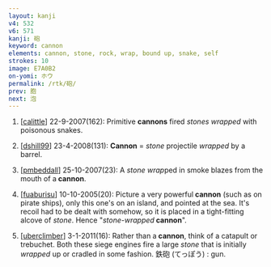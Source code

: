 ```yaml
---
layout: kanji
v4: 532
v6: 571
kanji: 砲
keyword: cannon
elements: cannon, stone, rock, wrap, bound up, snake, self
strokes: 10
image: E7A0B2
on-yomi: ホウ
permalink: /rtk/砲/
prev: 胞
next: 泡
---
```


1) [<a href="http://kanji.koohii.com/profile/calittle">calittle</a>] 22-9-2007(162): Primitive <strong>cannons</strong> fired <em>stones</em> <em>wrapped</em> with poisonous snakes.

2) [<a href="http://kanji.koohii.com/profile/dshill99">dshill99</a>] 23-4-2008(131): <strong>Cannon</strong> = <em>stone</em> projectile <em>wrapped</em> by a barrel.

3) [<a href="http://kanji.koohii.com/profile/pmbeddall">pmbeddall</a>] 25-10-2007(23): A <em>stone</em> <em>wrap</em>ped in smoke blazes from the mouth of a<strong> cannon</strong>.

4) [<a href="http://kanji.koohii.com/profile/fuaburisu">fuaburisu</a>] 10-10-2005(20): Picture a very powerful<strong> cannon</strong> (such as on pirate ships), only this one&#039;s on an island, and pointed at the sea. It&#039;s recoil had to be dealt with somehow, so it is placed in a tight-fitting alcove of <em>stone</em>. Hence &quot;<em>stone-wrapped</em><strong> cannon</strong>&quot;.

5) [<a href="http://kanji.koohii.com/profile/uberclimber">uberclimber</a>] 3-1-2011(16): Rather than a<strong> cannon</strong>, think of a catapult or trebuchet. Both these siege engines fire a large <em>stone</em> that is initially <em>wrapped</em> up or cradled in some fashion. 鉄砲 (てっぽう) : gun.

